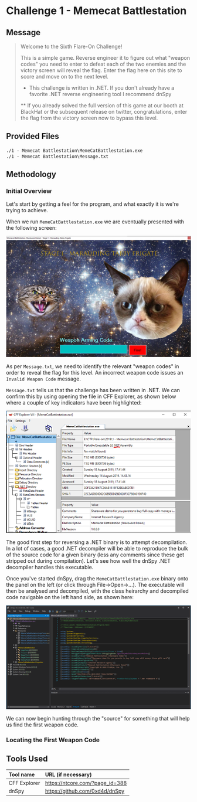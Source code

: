 # Challenge 1 - Memecat Battlestation

## Message
> Welcome to the Sixth Flare-On Challenge! 
> 
> This is a simple game. Reverse engineer it to figure out what "weapon codes" you need to enter to defeat each of the two enemies and the victory screen will reveal the flag. Enter the flag here on this site to score and move on to the next level.
> 
> * This challenge is written in .NET. If you don't already have a favorite .NET reverse engineering tool I recommend dnSpy
> 
> ** If you already solved the full version of this game at our booth at BlackHat  or the subsequent release on twitter, congratulations, enter the flag from the victory screen now to bypass this level.

## Provided Files
```
./1 - Memecat Battlestation\MemeCatBattlestation.exe
./1 - Memecat Battlestation\Message.txt
```
## Methodology

### Initial Overview

Let's start by getting a feel for the program, and what exactly it is we're trying to achieve. 

When we run `MemeCatBattlestation.exe` we are eventually presented with the following screen:

![Stage 1 Prompt for MemeCatBattlestation](https://raw.githubusercontent.com/SecSuperN0va/CTF-Writeups/master/Flare-on/2019/01%20-%20Memecat%20Battlestation/images/mcb_stage_1_prompt.png)

As per `Message.txt`, we need to identify the relevant "weapon codes" in order to reveal the flag for this level. An incorrect weapon code issues an `Invalid Weapon Code` message.

`Message.txt` tells us that the challenge has been written in .NET. We can confirm this by using opening the file in CFF Explorer, as shown below where a couple of key indicators have been highlighted:

![CFF Explorer window showing the MemeCatBattlestation.exe File Attributes](https://raw.githubusercontent.com/SecSuperN0va/CTF-Writeups/master/Flare-on/2019/01%20-%20Memecat%20Battlestation/images/mcb_cff_explorer.png)

The good first step for reversing a .NET binary is to attempt decompilation. In a lot of cases, a good .NET decompiler will be able to reproduce the bulk of the 
source code for a given binary (less any comments since these get stripped out during compilation). Let's see how well the dnSpy .NET decompiler handles this executable.

Once you've started dnSpy, drag the `MemeCatBattlestation.exe` binary onto the panel on the left (or click through File->Open->...). 
The executable will then be analysed and decompiled, with the class heirarchy and decompiled code navigable on the left hand side, as shown here:

![dnSpy Window with MemeCatBattlestation.exe Loaded](https://raw.githubusercontent.com/SecSuperN0va/CTF-Writeups/master/Flare-on/2019/01%20-%20Memecat%20Battlestation/images/mcb_dnspy_first_load.png)

We can now begin hunting through the "source" for something that will help us find the first weapon code.

### Locating the First Weapon Code




## Tools Used

Tool name|URL (if necessary)
:---|:---
CFF Explorer | https://ntcore.com/?page_id=388
dnSpy | https://github.com/0xd4d/dnSpy
